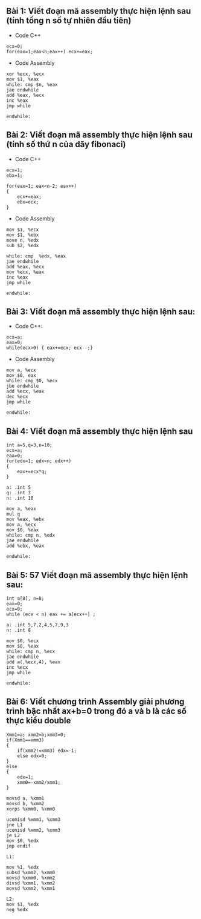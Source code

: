 ## Bài 1: Viết đoạn mã assembly thực hiện lệnh sau (tính tổng n số tự nhiên đầu tiên)

* Code C++
```
ecx=0;
for(eax=1;eax<n;eax++) ecx+=eax;
```

* Code Assembly

```
xor %ecx, %ecx
mov $1, %eax
while: cmp $n, %eax
jae endwhile
add %eax, %ecx
inc %eax
jmp while

endwhile:
```

## Bài 2: Viết đoạn mã assembly thực hiện lệnh sau (tính số thứ n của dãy fibonaci)

* Code C++
```
ecx=1; 
ebx=1;

for(eax=1; eax<n-2; eax++) 
{
    ecx+=eax;
    ebx=ecx;
}
```

* Code Assembly

```
mov $1, %ecx
mov $1, %ebx
move n, %edx
sub $2, %edx

while: cmp  %edx, %eax
jae endwhile
add %eax, %ecx
mov %ecx, %eax
inc %eax
jmp while

endwhile:
```

## Bài 3: Viết đoạn mã assembly thực hiện lệnh sau:

* Code C++:
```
ecx=a; 
eax=0;
while(ecx>0) { eax+=ecx; ecx--;} 
```

* Code Assembly

```
mov a, %ecx
mov $0, eax
while: cmp $0, %ecx
jbe endwhile
add %ecx, %eax
dec %ecx
jmp while

endwhile:
```

## Bài 4: Viết đoạn mã assembly thực hiện lệnh sau

```
int a=5,q=3,n=10;
ecx=a; 
eax=0;
for(edx=1; edx<n; edx++)
{
    eax+=ecx*q;
}
```

```
a: .int 5
q: .int 3
n: .int 10

mov a, %eax
mul q
mov %eax, %ebx
mov a, %ecx
mov $0, %eax
while: cmp n, %edx
jae endwhile
add %ebx, %eax

endwhile:

```

## Bài 5: 57 Viết đoạn mã assembly thực hiện lệnh sau:
```
int a[8], n=8;
eax=0;
ecx=0;
while (ecx < n) eax += a[ecx++] ; 
```

```
a: .int 5,7,2,4,5,7,9,3
n: .int 8

mov $0, %ecx
mov $0, %eax
while: cmp n, %ecx
jae endwhile
add a(,%ecx,4), %eax
inc %ecx
jmp while

endwhile:
```

## Bài 6: Viết chương trình Assembly giải phương trình bậc nhất ax+b=0 trong đó a và b là các số thực kiểu double

```
Xmm1=a; xmm2=b;xmm3=0;
if(Xmm1==xmm3)
{
    if(xmm2!=xmm3) edx=-1;
    else edx=0;
}
else
{
    edx=1;
    xmm0=-xmm2/xmm1;
}
```

```
movsd a, %xmm1
movsd b, %xmm2
xorps %xmm0, %xmm0

ucomisd %xmm1, %xmm3
jne L1
ucomisd %xmm2, %xmm3
je L2
mov $0, %edx
jmp endif

L1:

mov %1, %edx
subsd %xmm2, %xmm0
movsd %xmm0, %xmm2
divsd %xmm1, %xmm2
movsd %xmm2, %xmm1

L2:
mov $1, %edx
neg %edx
```


